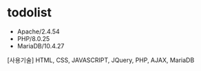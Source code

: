 # todolist


* Apache/2.4.54 
* PHP/8.0.25
* MariaDB/10.4.27

[사용기술]
HTML, CSS, JAVASCRIPT, JQuery, PHP, AJAX, MariaDB

